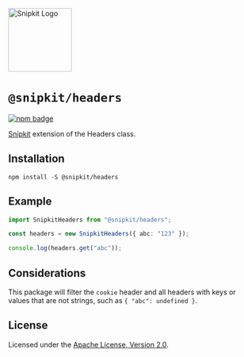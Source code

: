 <a href="https://snipkit.khulnasoft.com" target="_snipkit-home">
  <picture>
    <source media="(prefers-color-scheme: dark)" srcset="https://snipkit.khulnasoft.com/logo/snipkit-dark-lockup-voyage-horizontal.svg">
    <img src="https://snipkit.khulnasoft.com/logo/snipkit-light-lockup-voyage-horizontal.svg" alt="Snipkit Logo" height="128" width="auto">
  </picture>
</a>

# `@snipkit/headers`

<p>
  <a href="https://www.npmjs.com/package/@snipkit/headers">
    <picture>
      <source media="(prefers-color-scheme: dark)" srcset="https://img.shields.io/npm/v/%40snipkit%2Fheaders?style=flat-square&label=%E2%9C%A6Aj&labelColor=000000&color=5C5866">
      <img alt="npm badge" src="https://img.shields.io/npm/v/%40snipkit%2Fheaders?style=flat-square&label=%E2%9C%A6Aj&labelColor=ECE6F0&color=ECE6F0">
    </picture>
  </a>
</p>

[Snipkit][snipkit] extension of the Headers class.

## Installation

```shell
npm install -S @snipkit/headers
```

## Example

```ts
import SnipkitHeaders from "@snipkit/headers";

const headers = new SnipkitHeaders({ abc: "123" });

console.log(headers.get("abc"));
```

## Considerations

This package will filter the `cookie` header and all headers with keys or values
that are not strings, such as `{ "abc": undefined }`.

## License

Licensed under the [Apache License, Version 2.0][apache-license].

[snipkit]: https://snipkit.khulnasoft.com
[apache-license]: http://www.apache.org/licenses/LICENSE-2.0
